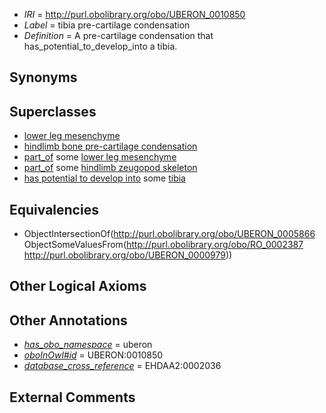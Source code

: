  * *IRI* = http://purl.obolibrary.org/obo/UBERON_0010850
 * *Label* = tibia pre-cartilage condensation
 * *Definition* = A pre-cartilage condensation that has_potential_to_develop_into a tibia.

## Synonyms


## Superclasses

 * [lower leg mesenchyme](../../UBERON/59/UBERON_0005259.md)
 * [hindlimb bone pre-cartilage condensation](../../UBERON/86/UBERON_0010886.md)
 * [part_of](../../BFO/50/BFO_0000050.md) some [lower leg mesenchyme](../../UBERON/59/UBERON_0005259.md)
 * [part_of](../../BFO/50/BFO_0000050.md) some [hindlimb zeugopod skeleton](../../UBERON/20/UBERON_0010720.md)
 * [has potential to develop into](../../RO/87/RO_0002387.md) some [tibia](../../UBERON/79/UBERON_0000979.md)

## Equivalencies

 * ObjectIntersectionOf(<http://purl.obolibrary.org/obo/UBERON_0005866> ObjectSomeValuesFrom(<http://purl.obolibrary.org/obo/RO_0002387> <http://purl.obolibrary.org/obo/UBERON_0000979>))

## Other Logical Axioms


## Other Annotations

 * *[has_obo_namespace](../../ce/oboInOwl#hasOBONamespace.md)* = uberon
 * *[oboInOwl#id](../../id/oboInOwl#id.md)* = UBERON:0010850
 * *[database_cross_reference](../../ef/oboInOwl#hasDbXref.md)* = EHDAA2:0002036

## External Comments

